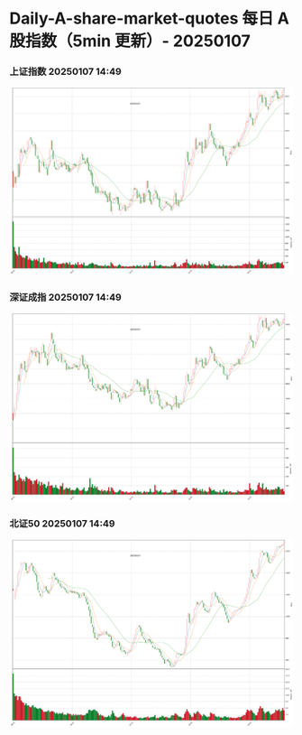 
# Daily-A-share-market-quotes 每日 A 股指数（5min 更新）- 20250107

### 上证指数 20250107 14:49
![](./fig/2025/1/20250107-sh000001.png)

### 深证成指 20250107 14:49
![](./fig/2025/1/20250107-sz399001.png)

### 北证50 20250107 14:49
![](./fig/2025/1/20250107-bj899050.png)
